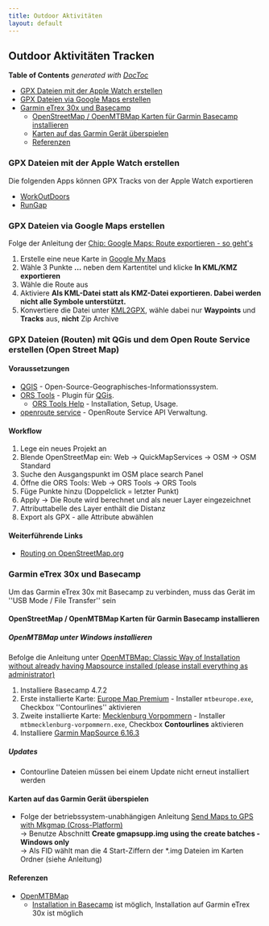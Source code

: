 ```yaml
---
title: Outdoor Aktivitäten
layout: default
---
```


## Outdoor Aktivitäten Tracken

<!-- START doctoc generated TOC please keep comment here to allow auto update -->
<!-- DON'T EDIT THIS SECTION, INSTEAD RE-RUN doctoc TO UPDATE -->
**Table of Contents**  *generated with [DocToc](https://github.com/thlorenz/doctoc)*

- [GPX Dateien mit der Apple Watch erstellen](#gpx-dateien-mit-der-apple-watch-erstellen)
- [GPX Dateien via Google Maps erstellen](#gpx-dateien-via-google-maps-erstellen)
- [Garmin eTrex 30x und Basecamp](#garmin-etrex-30x-und-basecamp)
  - [OpenStreetMap / OpenMTBMap Karten für Garmin Basecamp installieren](#openstreetmap--openmtbmap-karten-f%C3%BCr-garmin-basecamp-installieren)
  - [Karten auf das Garmin Gerät überspielen](#karten-auf-das-garmin-ger%C3%A4t-%C3%BCberspielen)
  - [Referenzen](#referenzen)

<!-- END doctoc generated TOC please keep comment here to allow auto update -->

### GPX Dateien mit der Apple Watch erstellen

Die folgenden Apps können GPX Tracks von der Apple Watch exportieren

- [WorkOutDoors](https://apps.apple.com/de/app/workoutdoors/id1241909999)
- [RunGap](https://apps.apple.com/de/app/rungap-workout-data-manager/id534460198)

### GPX Dateien via Google Maps erstellen

Folge der Anleitung der [Chip: Google Maps: Route exportieren - so geht's](https://praxistipps.chip.de/google-maps-route-exportieren-so-gehts_96226)

1. Erstelle eine neue Karte in [Google My Maps](https://www.google.com/maps/d/u/0/)
1. Wähle 3 Punkte **...** neben dem Kartentitel und klicke **In KML/KMZ exportieren**
1. Wähle die Route aus
1. Aktiviere **Als KML-Datei statt als KMZ-Datei exportieren. Dabei werden nicht alle Symbole unterstützt.**
1. Konvertiere die Datei unter [KML2GPX](https://kml2gpx.com/), wähle dabei nur **Waypoints** und **Tracks** aus, **nicht** Zip Archive

### GPX Dateien (Routen) mit QGis und dem Open Route Service erstellen (Open Street Map)

#### Voraussetzungen

- [QGIS](https://www.qgis.org/) - Open-Source-Geographisches-Informationssystem.
- [ORS Tools](https://plugins.qgis.org/plugins/ORStools/) - Plugin für [QGis](https://www.qgis.org/).
  - [ORS Tools Help](https://github.com/GIScience/orstools-qgis-plugin/wiki/ORS-Tools-Help) - Installation, Setup, Usage.
- [openroute service](https://openrouteservice.org/dev/#/home?tab=1) - OpenRoute Service API Verwaltung.

#### Workflow

1. Lege ein neues Projekt an
2. Blende OpenStreetMap ein: Web -> QuickMapServices -> OSM -> OSM Standard
3. Suche den Ausgangspunkt im OSM place search Panel
4. Öffne die ORS Tools: Web -> ORS Tools -> ORS Tools
5. Füge Punkte hinzu (Doppelclick = letzter Punkt)
6. Apply -> Die Route wird berechnet und als neuer Layer eingezeichnet
7. Attributtabelle des Layer enthält die Distanz
8. Export als GPX - alle Attribute abwählen

#### Weiterführende Links

- [Routing on OpenStreetMap.org](https://blog.openstreetmap.org/2015/02/16/routing-on-openstreetmap-org/)

### Garmin eTrex 30x und Basecamp

Um das Garmin eTrex 30x mit Basecamp zu verbinden, muss das Gerät im ''USB Mode / File Transfer'' sein

#### OpenStreetMap / OpenMTBMap Karten für Garmin Basecamp installieren

##### OpenMTBMap unter Windows installieren

Befolge die Anleitung unter [OpenMTBMap: Classic Way of Installation without already having Mapsource installed (please install everything as administrator)](https://openmtbmap.org/tutorials/install-mapsource/#Classic_Way_of_Installation_without_already_having_Mapsource_installed_please_install_everything_as_administrator)

1. Installiere Basecamp 4.7.2
1. Erste installierte Karte: [Europe Map Premium](https://openmtbmap.org/support/europe-map/) - Installer `mtbeurope.exe`,  Checkbox ''Contourlines'' aktivieren
1. Zweite installierte Karte: [Mecklenburg Vorpommern](https://openmtbmap.org/download/odbl/) - Installer `mtbmecklenburg-vorpommern.exe`,  Checkbox **Contourlines** aktivieren
1. Installiere [Garmin MapSource 6.16.3](https://www8.garmin.com/support/download_details.jsp?id=209)

##### Updates

- Contourline Dateien müssen bei einem Update nicht erneut installiert werden

#### Karten auf das Garmin Gerät überspielen

- Folge der betriebssystem-unabhängigen Anleitung [Send Maps to GPS with Mkgmap (Cross-Platform)](https://openmtbmap.org/tutorials/mkgmap/) <br/>&rarr; Benutze Abschnitt **Create gmapsupp.img using the create batches - Windows only**<br/>&rarr; Als FID wählt man die 4 Start-Ziffern der *.img Dateien im Karten Ordner (siehe Anleitung)

#### Referenzen

- [OpenMTBMap](https://openmtbmap.org)
  - [Installation in Basecamp](https://openmtbmap.org/tutorials/install/) ist möglich, Installation auf Garmin eTrex 30x ist möglich
